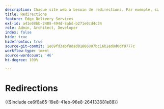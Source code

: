 ```yaml
---
description: Chaque site web a besoin de redirections. Par exemple, si vous déplacez ou supprimez du contenu, vos utilisateurs et utilisatrices doivent pouvoir toujours le retrouver, lui ou son équivalent. Voir le document Créer et publier du contenu pour en savoir plus sur la suppression de contenu.
title: Redirections
feature: Edge Delivery Services
exl-id: a41e08bb-2488-494d-8abd-b271e0cd4c34
role: Admin, Architect, Developer
index: false
hide: true
hidefromtoc: true
source-git-commit: 1e69fd3abf8dad01886007bc16b2ed0d0df0777c
workflow-type: tm+mt
source-wordcount: '46'
ht-degree: 100%

---
```


# Redirections

{{$include ce6f6a65-19e8-41eb-96e8-264133681e88}}

